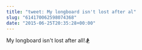 ```yaml
---
title: "tweet: My longboard isn't lost after al"
slug: "614170062598074368"
date: "2015-06-25T20:35:28+00:00"
---
```

My longboard isn't lost after all!🏂